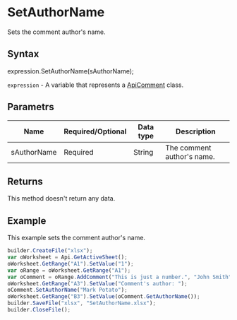 # SetAuthorName

Sets the comment author's name.

## Syntax

expression.SetAuthorName(sAuthorName);

`expression` - A variable that represents a [ApiComment](../ApiComment.md) class.

## Parametrs

| **Name** | **Required/Optional** | **Data type** | **Description** |
| ------------- | ------------- | ------------- | ------------- |
| sAuthorName | Required | String | The comment author's name. |

## Returns

This method doesn't return any data.

## Example

This example sets the comment author's name.

```javascript
builder.CreateFile("xlsx");
var oWorksheet = Api.GetActiveSheet();
oWorksheet.GetRange("A1").SetValue("1");
var oRange = oWorksheet.GetRange("A1");
var oComment = oRange.AddComment("This is just a number.", "John Smith");
oWorksheet.GetRange("A3").SetValue("Comment's author: ");
oComment.SetAuthorName("Mark Potato");
oWorksheet.GetRange("B3").SetValue(oComment.GetAuthorName());
builder.SaveFile("xlsx", "SetAuthorName.xlsx");
builder.CloseFile();
```